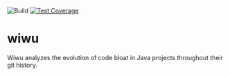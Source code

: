 ![Build](https://github.com/castor-software/wiwu//workflows/build-on-push/badge.svg)
[![Test Coverage](https://img.shields.io/codecov/c/github/castor-software/wiwu.svg)](https://codecov.io/github/castor-software/wiwu?branch=master)

# wiwu

Wiwu analyzes the evolution of code bloat in Java projects throughout their git history.


 
